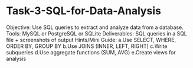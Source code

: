 # Task-3-SQL-for-Data-Analysis
Objective: Use SQL queries to extract and analyze data from a database. Tools: MySQL or PostgreSQL or SQLite Deliverables: SQL queries in a SQL file + screenshots of output Hints/Mini Guide: a.Use SELECT, WHERE, ORDER BY, GROUP BY b.Use JOINS (INNER, LEFT, RIGHT) c.Write subqueries d.Use aggregate functions (SUM, AVG) e.Create views for analysis 
